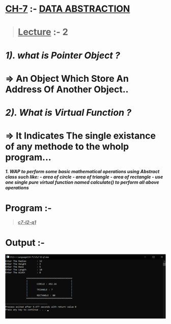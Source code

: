# <u>CH-7</u> :- <u>DATA ABSTRACTION</u>

><u>Lecture</u> :- 2
>===

***1). what is Pointer Object ?***
===

=> An Object Which Store An Address Of Another Object.. 
===

***2). What is Virtual Function ?***
===

=> It Indicates The single existance of any methode to the wholp program...
===

***1. WAP to perform some basic mathematical operations
using Abstract class such like: - area of circle - area of triangle - area of rectangle - use one single pure virtual function named
calculate() to perform all above operations***

Program :-
===

><u>***c7-l2-q1***</u>

# Output :-

<img src="https://github.com/maulikkikani/CPP/blob/master/CH-7/7.2/photo/7.2.png" hight="200px" alt="image to loded">